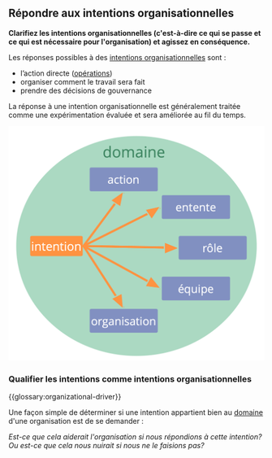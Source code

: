 ## Répondre aux intentions organisationnelles

<summary>
<strong>Clarifiez les intentions organisationnelles (c'est-à-dire ce qui se passe et ce qui est nécessaire pour l'organisation) et agissez en conséquence.</strong>
</summary>

Les réponses possibles à des [intentions organisationnelles](glossary:organizational-driver) sont :

- l’action directe ([opérations](glossary:operations))
- organiser comment le travail sera fait 
- prendre des décisions de gouvernance

La réponse à une intention organisationnelle est généralement traitée comme une expérimentation évaluée et sera améliorée au fil du temps.

![Réponses possibles aux intentions organisationnelles](img/driver-domain/driver-response-full.png)

### Qualifier les intentions comme intentions organisationnelles

{{glossary:organizational-driver}}

Une façon simple de déterminer si une intention appartient bien au [domaine](glossary:domain) d'une organisation est de se demander :

*Est-ce que cela aiderait l'organisation si nous répondions à cette intention? Ou est-ce que cela nous nuirait si nous ne le faisions pas?*